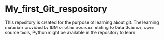 # My_first_Git_respository
This repository is created for the purpose of learning about git. The learning materials provided by IBM or other sources relating to Data Science, open source tools, Python might be available in the repository to learn.
